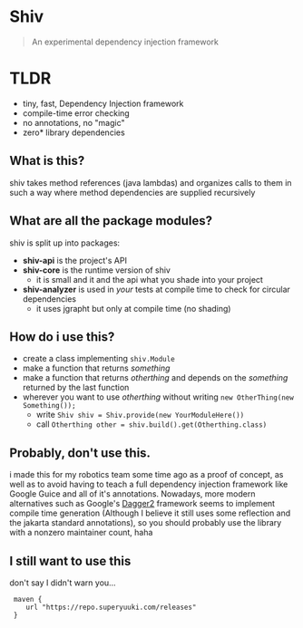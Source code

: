 # Shiv
> An experimental dependency injection framework

# TLDR
- tiny, fast, Dependency Injection framework
- compile-time error checking
- no annotations, no "magic"
- zero* library dependencies

## What is this?
shiv takes method references (java lambdas) and organizes calls to them in such a way where method dependencies are supplied recursively

## What are all the package modules?
shiv is split up into packages:
- **shiv-api** is the project's API
- **shiv-core** is the runtime version of shiv
  - it is small and it and the api what you shade into your project
- **shiv-analyzer** is used in *your* tests at compile time to check for circular dependencies
  - it uses jgrapht but only at compile time (no shading)

## How do i use this?
- create a class implementing ``shiv.Module``
- make a function that returns *something*
- make a function that returns *otherthing* and depends on the *something* returned by the last function
- wherever you want to use *otherthing* without writing ``new OtherThing(new Something());``
  - write ``Shiv shiv = Shiv.provide(new YourModuleHere())``
  - call ``Otherthing other = shiv.build().get(Otherthing.class)``

## Probably, don't use this.
i made this for my robotics team some time ago as a proof of concept, as well as to avoid having to teach a full dependency injection framework like Google Guice and all of it's annotations. Nowadays, more modern alternatives such as Google's [Dagger2](https://github.com/google/dagger) framework seems to implement compile time generation (Although I believe it still uses some reflection and the jakarta standard annotations), so you should probably use the library with a nonzero maintainer count, haha

## I still want to use this
don't say I didn't warn you...
```
 maven {
    url "https://repo.superyuuki.com/releases"
 }
```
